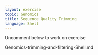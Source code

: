 ```yaml
---
layout: exercise
topic: Genomics
title: Sequence Quality Trimming
language: Shell
---
```

Uncomment below to work on exercise

<!--

These have all been copied into 
Genomics Read Quality Trimming
Exercise.

> Exercise 1
>
> Use the output from your Trimmomatic command to answer the
> following questions.
>
> 1) What percent of reads did we discard from our sample?
> 2) What percent of reads did we keep both pairs?
>
>  Exercise 2
> We trimmed our fastq files with Nextera adapters, 
> but there are other adapters that are commonly used.
> What other adapter files came with Trimmomatic?
>
>  Bonus Exercise (Advanced)
>
> Now that we've quality controlled our samples, they should perform
> better on the quality tests run by FastQC. Go ahead and re-run
> FastQC on your trimmed FASTQ files and visualize the HTML files
> to see whether your per base sequence quality is higher after
> trimming.

-->

Genomics-trimming-and-filtering-Shell.md